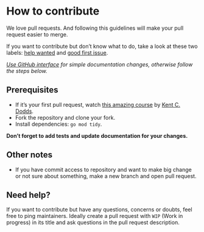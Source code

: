 # How to contribute

We love pull requests. And following this guidelines will make your pull request easier to merge.

If you want to contribute but don’t know what to do, take a look at these two labels: [help wanted](https://github.com/rody/gosfdc/issues?q=is%3Aissue+is%3Aopen+label%3A%22help+wanted%22) and [good first issue](https://github.com/rody/gosfdc/issues?q=is%3Aissue+is%3Aopen+label%3A%22good+first+issue%22).

_[Use GitHub interface](https://blog.sapegin.me/all/open-source-for-everyone/) for simple documentation changes, otherwise follow the steps below._

## Prerequisites

- If it’s your first pull request, watch [this amazing course](http://makeapullrequest.com/) by [Kent C. Dodds](https://twitter.com/kentcdodds).
- Fork the repository and clone your fork.
- Install dependencies: `go mod tidy`.

**Don’t forget to add tests and update documentation for your changes.**

## Other notes

- If you have commit access to repository and want to make big change or not sure about something, make a new branch and open pull request.

## Need help?

If you want to contribute but have any questions, concerns or doubts, feel free to ping maintainers. Ideally create a pull request with `WIP` (Work in progress) in its title and ask questions in the pull request description.
